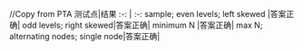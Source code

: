 //Copy from PTA
测试点|结果
:-: | :-: 
sample; even levels; left skewed |答案正确|
odd levels; right skewed|答案正确|
minimum N |答案正确|
max N; alternating nodes; single node|答案正确|
